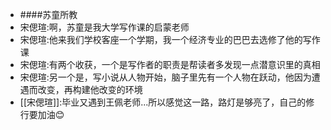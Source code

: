 - ####苏童所教
- 宋偲瑄:啊，苏童是我大学写作课的启蒙老师
- 宋偲瑄:他来我们学校客座一个学期，我一个经济专业的巴巴去选修了他的写作课
- 宋偲瑄:有两个收获，一个是写作者的职责是帮读者多发现一点潜意识里的真相
- 宋偲瑄:另一个是，写小说从人物开始，脑子里先有一个人物在跃动，他因为遭遇而改变，再构建他改变的环境
- [[宋偲瑄]]:毕业又遇到王佩老师...所以感觉这一路，路灯是够亮了，自己的修行要加油😊 
